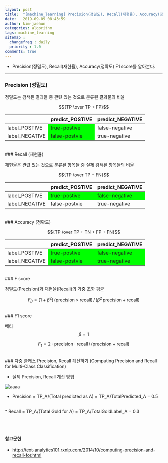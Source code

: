 ```yaml
---
layout: post
title:  "[machine_learning] Precision(정밀도), Recall(재현율), Accuracy(정확도) F1 score"
date:   2019-09-09 08:43:59
author: kim-jaehun
categories: algorithm
tags: machine_learning
sitemap :
  changefreq : daily
  priority : 1.0
comments: true
---
```


- Precision(정밀도), Recall(재현율), Accuracy(정확도) F1 score를 알아본다.

---


### Precision (정밀도)

정밀도는 검색된 결과들 중 관련 있는 것으로 분류된 결과물의 비율

$${TP \over TP + FP}$$

<table>
  <thead>
    <tr>
      <th></th>
      <th>predict_POSTIVE</th>
      <th>predict_NEGATIVE</th>
    </tr>
  </thead>
  <tbody>
    <tr>
      <td>label_POSTIVE</td>
      <td bgcolor="#00FF00">true-postive</td>
      <td >false-negative</td>
    </tr>
    <tr>
      <td>label_NEGATIVE</td>
      <td bgcolor="#00FF00" >false-postvie</td>
      <td>true-negative</td>
    </tr>
  </tbody>
</table>


<br>
### Recall (재현율)

재현율은 관련 있는 것으로 분류된 항목들 중 실제 검색된 항목들의 비율

$${TP \over TP + FN}$$

<table>
  <thead>
    <tr>
      <th></th>
      <th>predict_POSTIVE</th>
      <th>predict_NEGATIVE</th>
    </tr>
  </thead>
  <tbody>
    <tr>
      <td>label_POSTIVE</td>
      <td bgcolor="#00FF00" >true-postive</td>
      <td bgcolor="#00FF00" >false-negative</td>
    </tr>
    <tr>
      <td>label_NEGATIVE</td>
      <td>false-postvie</td>
      <td>true-negative</td>
    </tr>
  </tbody>
</table>





<br>
### Accuracy (정확도)

$${TP \over TP + TN + FP + FN}$$

<table>
  <thead>
    <tr>
      <th></th>
      <th>predict_POSTIVE</th>
      <th>predict_NEGATIVE</th>
    </tr>
  </thead>
  <tbody>
    <tr>
      <td>label_POSTIVE</td>
      <td bgcolor="#00FF00" >true-postive</td>
      <td bgcolor="#00FF00">false-negative</td>
    </tr>
    <tr>
      <td>label_NEGATIVE</td>
      <td bgcolor="#00FF00" >false-postvie</td>
      <td bgcolor="#00FF00" >true-negative</td>
    </tr>
  </tbody>
</table>

<br>
### F score

정밀도(Precision)과 재현율(Recall)의 가중 조화 평균

$$F_\beta = (1 + \beta^2) \, ({\text{precision} \times \text{recall}}) \, / \, ({\beta^2 \, \text{precision} + \text{recall}})$$

<br>
### F1 score

베타 $$\beta = 1$$

$$F_1 = 2 \cdot \text{precision} \cdot \text{recall} \, / \, (\text{precision} + \text{recall})$$




<br>
### 다중 클래스 Precision, Recall 계산하기 (Computing Precision and Recall for Multi-Class Classification)

* 실제 Precision, Recall 계산 방법

![aaaa](https://drive.google.com/uc?id=1ctDePY6sE79m5hT7w4E8crvV_7u6e9Sc)

* Precision
= TP_A/(Total predicted as A)
= TP_A/TotalPredicted_A
= 0.5
<br>
* Recall
= TP_A/(Total Gold for A)
= TP_A/TotalGoldLabel_A
= 0.3



<br><br>
#### 참고문헌
* http://text-analytics101.rxnlp.com/2014/10/computing-precision-and-recall-for.html
